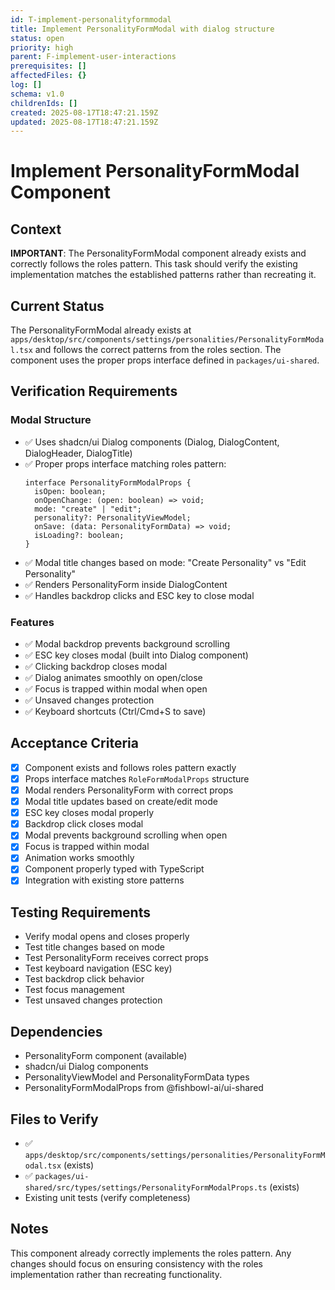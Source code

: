 ```yaml
---
id: T-implement-personalityformmodal
title: Implement PersonalityFormModal with dialog structure
status: open
priority: high
parent: F-implement-user-interactions
prerequisites: []
affectedFiles: {}
log: []
schema: v1.0
childrenIds: []
created: 2025-08-17T18:47:21.159Z
updated: 2025-08-17T18:47:21.159Z
---
```


# Implement PersonalityFormModal Component

## Context

**IMPORTANT**: The PersonalityFormModal component already exists and correctly follows the roles pattern. This task should verify the existing implementation matches the established patterns rather than recreating it.

## Current Status

The PersonalityFormModal already exists at `apps/desktop/src/components/settings/personalities/PersonalityFormModal.tsx` and follows the correct patterns from the roles section. The component uses the proper props interface defined in `packages/ui-shared`.

## Verification Requirements

### Modal Structure

- ✅ Uses shadcn/ui Dialog components (Dialog, DialogContent, DialogHeader, DialogTitle)
- ✅ Proper props interface matching roles pattern:
  ```tsx
  interface PersonalityFormModalProps {
    isOpen: boolean;
    onOpenChange: (open: boolean) => void;
    mode: "create" | "edit";
    personality?: PersonalityViewModel;
    onSave: (data: PersonalityFormData) => void;
    isLoading?: boolean;
  }
  ```
- ✅ Modal title changes based on mode: "Create Personality" vs "Edit Personality"
- ✅ Renders PersonalityForm inside DialogContent
- ✅ Handles backdrop clicks and ESC key to close modal

### Features

- ✅ Modal backdrop prevents background scrolling
- ✅ ESC key closes modal (built into Dialog component)
- ✅ Clicking backdrop closes modal
- ✅ Dialog animates smoothly on open/close
- ✅ Focus is trapped within modal when open
- ✅ Unsaved changes protection
- ✅ Keyboard shortcuts (Ctrl/Cmd+S to save)

## Acceptance Criteria

- [x] Component exists and follows roles pattern exactly
- [x] Props interface matches `RoleFormModalProps` structure
- [x] Modal renders PersonalityForm with correct props
- [x] Modal title updates based on create/edit mode
- [x] ESC key closes modal properly
- [x] Backdrop click closes modal
- [x] Modal prevents background scrolling when open
- [x] Focus is trapped within modal
- [x] Animation works smoothly
- [x] Component properly typed with TypeScript
- [x] Integration with existing store patterns

## Testing Requirements

- Verify modal opens and closes properly
- Test title changes based on mode
- Test PersonalityForm receives correct props
- Test keyboard navigation (ESC key)
- Test backdrop click behavior
- Test focus management
- Test unsaved changes protection

## Dependencies

- PersonalityForm component (available)
- shadcn/ui Dialog components
- PersonalityViewModel and PersonalityFormData types
- PersonalityFormModalProps from @fishbowl-ai/ui-shared

## Files to Verify

- ✅ `apps/desktop/src/components/settings/personalities/PersonalityFormModal.tsx` (exists)
- ✅ `packages/ui-shared/src/types/settings/PersonalityFormModalProps.ts` (exists)
- Existing unit tests (verify completeness)

## Notes

This component already correctly implements the roles pattern. Any changes should focus on ensuring consistency with the roles implementation rather than recreating functionality.
